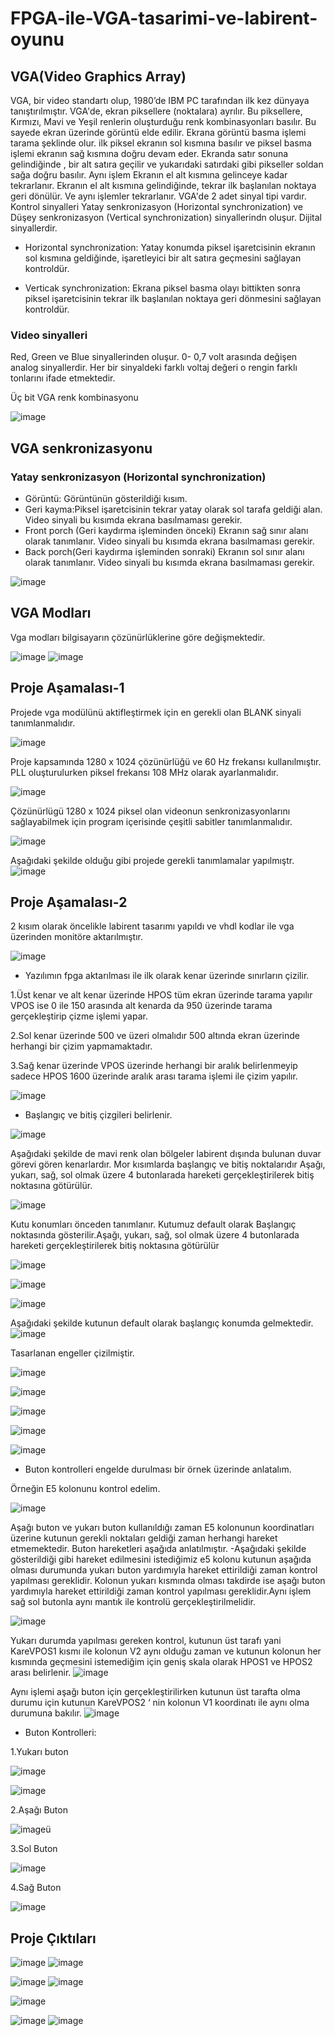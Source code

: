 # FPGA-ile-VGA-tasarimi-ve-labirent-oyunu



## VGA(Video Graphics Array)
VGA, bir video standartı olup, 1980’de  IBM PC tarafından ilk kez dünyaya tanıştırılmıştır. VGA'de,  ekran piksellere (noktalara) ayrılır. Bu piksellere, Kırmızı, Mavi ve Yeşil renlerin oluşturduğu renk kombinasyonları  basılır. Bu sayede ekran üzerinde görüntü elde edilir.
Ekrana görüntü basma  işlemi tarama şeklinde olur. ilk piksel ekranın sol kısmına basılır ve piksel basma işlemi  ekranın sağ kısmına  doğru devam eder. Ekranda satır sonuna gelindiğinde ,  bir  alt satıra geçilir ve yukarıdaki satırdaki gibi pikseller soldan sağa doğru basılır. Aynı işlem Ekranın el alt kısmına gelinceye kadar tekrarlanır. Ekranın el alt kısmına gelindiğinde, tekrar ilk başlanılan noktaya geri dönülür. Ve aynı işlemler tekrarlanır.
VGA'de 2 adet  sinyal tipi vardır. 
Kontrol sinyalleri
Yatay senkronizasyon (Horizontal synchronization) ve Düşey senkronizasyon (Vertical synchronization) sinyallerindn oluşur. Dijital sinyallerdir.


-	Horizontal synchronization: Yatay konumda piksel işaretcisinin ekranın sol kısmına    geldiğinde, işaretleyici bir alt satıra geçmesini sağlayan kontroldür.

-	Verticak synchronization: Ekrana piksel basma olayı  bittikten sonra piksel işaretcisinin tekrar ilk başlanılan noktaya geri dönmesini sağlayan  kontroldür.

### Video sinyalleri
Red, Green ve Blue sinyallerinden oluşur.  0- 0,7 volt arasında değişen analog sinyallerdir. Her bir sinyaldeki farklı voltaj değeri o rengin farklı tonlarını ifade etmektedir.

Üç bit VGA renk kombinasyonu

![image](https://user-images.githubusercontent.com/45830441/59140624-018ce500-89a9-11e9-9d20-f02ab097797e.png)



## VGA senkronizasyonu
### Yatay senkronizasyon (Horizontal synchronization)

- Görüntü: Görüntünün gösterildiği kısım.
-	Geri kayma:Piksel işaretcisinin tekrar yatay olarak sol tarafa geldiği alan. Video sinyali bu kısımda ekrana basılmaması gerekir.
-	Front porch (Geri kaydırma işleminden önceki) Ekranın sağ sınır alanı olarak tanımlanır. Video sinyali bu kısımda ekrana basılmaması gerekir.
-	Back porch(Geri kaydırma işleminden sonraki) Ekranın sol sınır alanı olarak tanımlanır. Video sinyali bu kısımda ekrana basılmaması gerekir.

![image](https://user-images.githubusercontent.com/45830441/59140654-4f095200-89a9-11e9-9c80-fa80181f8299.png)
## VGA Modları
Vga modları bilgisayarın çözünürlüklerine göre değişmektedir. 

![image](https://user-images.githubusercontent.com/45830441/59140661-5d576e00-89a9-11e9-908b-5c7e4eb8c0d2.png)
![image](https://user-images.githubusercontent.com/45830441/59140663-621c2200-89a9-11e9-981a-5e4f39c99dfc.png)

## Proje Aşamalası-1
Projede vga  modülünü aktifleştirmek için en gerekli olan BLANK  sinyali tanımlanmalıdır. 


![image](https://user-images.githubusercontent.com/45830441/59140709-ed95b300-89a9-11e9-9d15-f77a4b1a11d0.png)

Proje kapsamında 1280 x 1024 çözünürlüğü ve 60 Hz frekansı kullanılmıştır. PLL oluşturulurken piksel frekansı 108 MHz olarak ayarlanmalıdır.

![image](https://user-images.githubusercontent.com/45830441/59140723-22a20580-89aa-11e9-93a2-fc1a0aa908fb.png)

Çözünürlügü 1280 x 1024 piksel olan videonun senkronizasyonlarını sağlayabilmek için program içerisinde çeşitli sabitler tanımlanmalıdır.

![image](https://user-images.githubusercontent.com/45830441/59140726-27ff5000-89aa-11e9-9312-c990f51760b8.png)

Aşağıdaki şekilde olduğu gibi projede gerekli tanımlamalar yapılmıştr. 
![image](https://user-images.githubusercontent.com/45830441/59140729-2d5c9a80-89aa-11e9-8bb0-834ae5c134d2.png)


## Proje Aşamalası-2
2 kısım olarak öncelikle labirent tasarımı yapıldı  ve vhdl kodlar ile vga üzerinden
monitöre aktarılmıştır.

![image](https://user-images.githubusercontent.com/45830441/59140771-ddca9e80-89aa-11e9-97ea-0c0b96d6f2e1.png)

- Yazılımın fpga aktarılması ile ilk olarak kenar üzerinde sınırların çizilir.


1.Üst kenar ve alt kenar  üzerinde HPOS tüm ekran üzerinde tarama yapılır VPOS ise 0 ile 150 arasında  alt kenarda da  950  üzerinde tarama gerçekleştirip çizme işlemi yapar.

2.Sol kenar üzerinde 500 ve üzeri olmalıdır 500 altında ekran üzerinde herhangi bir çizim yapmamaktadır.

3.Sağ kenar üzerinde VPOS  üzerinde herhangi bir aralık belirlenmeyip sadece HPOS 1600 üzerinde aralık arası tarama işlemi ile çizim yapılır.  


![image](https://user-images.githubusercontent.com/45830441/59140776-f5098c00-89aa-11e9-9abd-8f6e5c679af6.png)

- Başlangıç ve bitiş çizgileri belirlenir.

![image](https://user-images.githubusercontent.com/45830441/59140777-f89d1300-89aa-11e9-886b-cf2786c9ce8d.png)

Aşağıdaki şekilde  de mavi renk olan bölgeler labirent dışında bulunan duvar görevi gören kenarlardır. Mor kısımlarda başlangıç ve bitiş noktalarıdır Aşağı, yukarı, sağ, sol olmak üzere 4 butonlarada hareketi gerçekleştirilerek bitiş noktasına götürülür.

![image](https://user-images.githubusercontent.com/45830441/59140778-fc309a00-89aa-11e9-8bb6-28456edaa708.png)

Kutu konumları  önceden tanımlanır. Kutumuz default olarak Başlangıç noktasında gösterilir.Aşağı, yukarı, sağ, sol olmak üzere 4 butonlarada hareketi gerçekleştirilerek bitiş noktasına götürülür

![image](https://user-images.githubusercontent.com/45830441/59140782-ff2b8a80-89aa-11e9-88ab-adce847751dc.png)

![image](https://user-images.githubusercontent.com/45830441/59140787-02bf1180-89ab-11e9-894e-5e2c75e80a76.png)

![image](https://user-images.githubusercontent.com/45830441/59140788-094d8900-89ab-11e9-9443-769c2c2bca56.png)

Aşağıdaki şekilde kutunun default olarak başlangıç konumda gelmektedir.
![image](https://user-images.githubusercontent.com/45830441/59140792-0c487980-89ab-11e9-8353-f1ac90a791d4.png)

Tasarlanan engeller çizilmiştir.

![image](https://user-images.githubusercontent.com/45830441/59140801-23876700-89ab-11e9-9a9c-296b6dfe6844.png)



![image](https://user-images.githubusercontent.com/45830441/59140795-123e5a80-89ab-11e9-8841-c43150903ed8.png)

![image](https://user-images.githubusercontent.com/45830441/59140797-14a0b480-89ab-11e9-94ef-efa3dbaea8b0.png)

![image](https://user-images.githubusercontent.com/45830441/59140799-1b2f2c00-89ab-11e9-9370-6d964b34cd6b.png)

![image](https://user-images.githubusercontent.com/45830441/59140800-1ff3e000-89ab-11e9-9b26-32a4a92e5a12.png)




- Buton  kontrolleri engelde durulması bir örnek  üzerinde anlatalım.

Örneğin E5 kolonunu kontrol edelim.

![image](https://user-images.githubusercontent.com/45830441/59140802-25e9c100-89ab-11e9-992b-5dd89eb31141.png)

Aşağı buton ve yukarı buton  kullanıldığı zaman  E5 kolonunun koordinatları üzerine kutunun gerekli noktaları geldiği zaman herhangi hareket etmemektedir. 
Buton hareketleri aşağıda anlatılmıştır.
-Aşağıdaki şekilde gösterildiği gibi hareket edilmesini istediğimiz  e5 kolonu kutunun aşağıda olması durumunda yukarı buton yardımıyla hareket ettirildiği zaman kontrol yapılması gereklidir.  Kolonun yukarı kısmında olması takdirde ise aşağı buton yardımıyla hareket ettirildiği zaman kontrol yapılması gereklidir.Aynı işlem sağ sol butonla aynı mantık ile kontrolü gerçekleştirilmelidir. 

![image](https://user-images.githubusercontent.com/45830441/59140803-297d4800-89ab-11e9-85f0-78109d531f45.png)

Yukarı durumda yapılması gereken kontrol, kutunun üst tarafı yani KareVPOS1 kısmı ile kolonun V2 aynı olduğu zaman ve kutunun  kolonun her kısmında geçmesini istemediğim için geniş skala olarak HPOS1 ve HPOS2 arası belirlenir. 
![image](https://user-images.githubusercontent.com/45830441/59140804-2c783880-89ab-11e9-855b-e3f333032c82.png)

Aynı işlemi aşağı buton için gerçekleştirilirken kutunun üst tarafta olma durumu için kutunun KareVPOS2 ‘ nin kolonun V1 koordinatı ile aynı olma durumuna bakılır.
![image](https://user-images.githubusercontent.com/45830441/59140806-300bbf80-89ab-11e9-99af-005969c1e15b.png)


- Buton Kontrolleri:

1.Yukarı buton

![image](https://user-images.githubusercontent.com/45830441/59140808-3306b000-89ab-11e9-9e4e-e894a1b37a60.png)

![image](https://user-images.githubusercontent.com/45830441/59140809-369a3700-89ab-11e9-82d3-d9799cfdadea.png)


2.Aşağı Buton


![image](https://user-images.githubusercontent.com/45830441/59140810-39952780-89ab-11e9-9cc0-3f853ee32661.png)ü



3.Sol Buton


![image](https://user-images.githubusercontent.com/45830441/59140811-3dc14500-89ab-11e9-903d-4ad759fe0c23.png)




4.Sağ Buton 

![image](https://user-images.githubusercontent.com/45830441/59140812-4154cc00-89ab-11e9-9a99-affcda3367ba.png)

## Proje Çıktıları
![image](https://user-images.githubusercontent.com/45830441/59140813-44e85300-89ab-11e9-83f5-7ade07d019b5.png)
![image](https://user-images.githubusercontent.com/45830441/59140815-49147080-89ab-11e9-82a2-bd0c8b6950da.png)

![image](https://user-images.githubusercontent.com/45830441/59140816-4d408e00-89ab-11e9-9e64-ba6f2d0e6294.png)
![image](https://user-images.githubusercontent.com/45830441/59140817-503b7e80-89ab-11e9-8ca4-4b69c6fe399b.png)

![image](https://user-images.githubusercontent.com/45830441/59140818-5598c900-89ab-11e9-9bc9-45ff1a18f2f4.png)

![image](https://user-images.githubusercontent.com/45830441/59140819-5893b980-89ab-11e9-91c9-81d296c45c92.png)
![image](https://user-images.githubusercontent.com/45830441/59140823-5b8eaa00-89ab-11e9-8a56-9cc6f1112b16.png)





